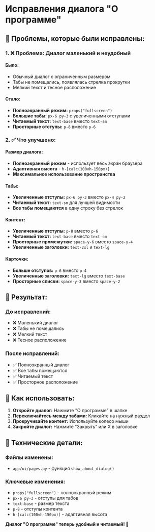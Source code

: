 # Исправления диалога "О программе"

## 🎯 Проблемы, которые были исправлены:

### **1. ❌ Проблема: Диалог маленький и неудобный**

#### **Было:**
- Обычный диалог с ограниченным размером
- Табы не помещались, появлялась стрелка прокрутки
- Мелкий текст и тесное расположение

#### **Стало:**
- **Полноэкранный режим:** `props("fullscreen")`
- **Большие табы:** `px-6 py-3` с увеличенными отступами
- **Читаемый текст:** `text-base` вместо `text-sm`
- **Просторные отступы:** `p-8` вместо `p-6`

### **2. ✅ Что улучшено:**

#### **Размер диалога:**
- **Полноэкранный режим** - использует весь экран браузера
- **Адаптивная высота** - `h-[calc(100vh-150px)]`
- **Максимальное использование пространства**

#### **Табы:**
- **Увеличенные отступы:** `px-6 py-3` вместо `px-4 py-2`
- **Читаемый текст:** `text-sm` для лучшей видимости
- **Все табы помещаются** в одну строку без стрелок

#### **Контент:**
- **Увеличенные отступы:** `p-8` вместо `p-6`
- **Читаемый текст:** `text-base` вместо `text-sm`
- **Просторные промежутки:** `space-y-6` вместо `space-y-4`
- **Увеличенные заголовки:** `text-2xl` и `text-lg`

#### **Карточки:**
- **Больше отступов:** `p-6` вместо `p-4`
- **Увеличенные заголовки:** `text-lg` вместо `text-base`
- **Просторные списки:** `space-y-3` вместо `space-y-2`

## 🎯 Результат:

### **До исправлений:**
- ❌ Маленький диалог
- ❌ Табы не помещались
- ❌ Мелкий текст
- ❌ Тесное расположение

### **После исправлений:**
- ✅ Полноэкранный диалог
- ✅ Все табы помещаются
- ✅ Читаемый текст
- ✅ Просторное расположение

## 📱 Как использовать:

1. **Откройте диалог:** Нажмите "О программе" в шапке
2. **Переключайтесь между табами:** Кликайте на нужный раздел
3. **Прокручивайте контент:** Используйте колесо мыши
4. **Закройте диалог:** Нажмите "Закрыть" или X в заголовке

## 🔧 Технические детали:

### **Файлы изменены:**
- `app/ui/pages.py` - функция `show_about_dialog()`

### **Ключевые изменения:**
- `props("fullscreen")` - полноэкранный режим
- `px-6 py-3` - отступы для табов
- `text-base` - размер текста
- `p-8` - отступы контента
- `h-[calc(100vh-150px)]` - адаптивная высота

**Диалог "О программе" теперь удобный и читаемый! 🎉**
